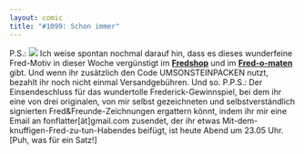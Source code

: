 ```yaml
---
layout: comic
title: "#1099: Schon immer"
---
```


P.S.:
<a href="http://fredshop.spreadshirt.net/de/DE/Shop"><img src="http://www.fonflatter.de/bilder/fred_huhu.gif"></a>
Ich weise spontan nochmal darauf hin, dass es dieses wunderfeine Fred-Motiv in dieser Woche vergünstigt im <a href="http://fredshop.spreadshirt.net/de/DE/Shop"><strong>Fredshop</strong></a> und im <a href="http://fredshop.spreadshirt.net/de/DE/Shop"><strong>Fred-o-maten</strong></a> gibt.
Und wenn ihr zusätzlich den Code UMSONSTEINPACKEN nutzt, bezahlt ihr noch nicht einmal Versandgebühren.
Und so.
P.P.S.: 
Der Einsendeschluss für das wundertolle Frederick-Gewinnspiel, bei dem ihr eine von drei originalen, von mir selbst gezeichneten und selbstverständlich signierten Fred&Freunde-Zeichnungen ergattern könnt, indem ihr mir eine Email an fonflatter[ät]gmail.com zusendet, der ihr etwas Mit-dem-knuffigen-Fred-zu-tun-Habendes beifügt, ist heute Abend um 23.05 Uhr.
[Puh, was für ein Satz!]
